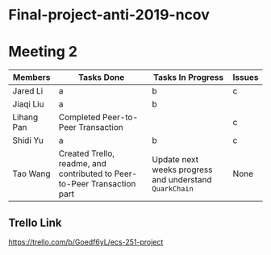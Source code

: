 # Final-project-anti-2019-ncov

# Meeting 2
 Members | Tasks Done | Tasks In Progress | Issues
-------|---------- | ------------------ | ----------------
Jared Li | a  | b | c
Jiaqi Liu | a | b
Lihang Pan | Completed Peer-to-Peer Transaction |  | c
Shidi Yu | a | b | c
Tao Wang | Created Trello, readme, and contributed to Peer-to-Peer Transaction part | Update next weeks progress and understand `QuarkChain` | None














## Trello Link

https://trello.com/b/Goedf6yL/ecs-251-project
